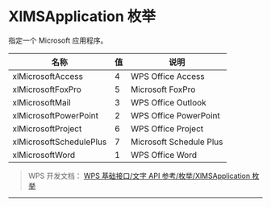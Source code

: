 # XlMSApplication 枚举

指定一个 Microsoft 应用程序。

| 名称                    | 值  | 说明                    |
|-------------------------|-----|-------------------------|
| xlMicrosoftAccess       | 4   | WPS Office Access       |
| xlMicrosoftFoxPro       | 5   | Microsoft FoxPro        |
| xlMicrosoftMail         | 3   | WPS Office Outlook      |
| xlMicrosoftPowerPoint   | 2   | WPS Office PowerPoint   |
| xlMicrosoftProject      | 6   | WPS Office Project      |
| xlMicrosoftSchedulePlus | 7   | Microsoft Schedule Plus |
| xlMicrosoftWord         | 1   | WPS Office Word         |

> WPS 开发文档： [WPS 基础接口/文字 API 参考/枚举/XlMSApplication 枚举](https://qn.cache.wpscdn.cn/encs/doc/office_v19/topics/WPS%20%E5%9F%BA%E7%A1%80%E6%8E%A5%E5%8F%A3/%E6%96%87%E5%AD%97%20API%20%E5%8F%82%E8%80%83/%E6%9E%9A%E4%B8%BE/XlMSApplication%20%E6%9E%9A%E4%B8%BE.html)

------------------------------------------------------------------------
